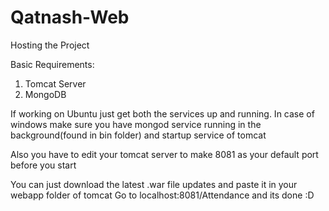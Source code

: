 # Qatnash-Web

Hosting the Project

Basic Requirements: 
1. Tomcat Server
2. MongoDB 

If working on Ubuntu just get both the services up and running.
In case of windows make sure you have mongod service running in the background(found in bin folder) and startup service of tomcat

Also you have to edit your tomcat server to make 8081 as your default port before you start

You can just download the latest .war file updates and paste it in your webapp folder of tomcat
Go to localhost:8081/Attendance
and its done :D
